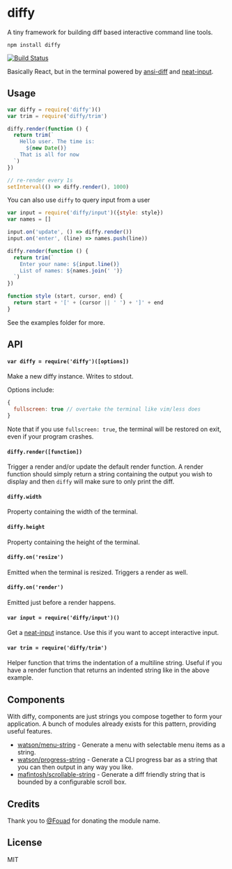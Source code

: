 # diffy

A tiny framework for building diff based interactive command line tools.

```
npm install diffy
```

[![Build Status](https://travis-ci.org/mafintosh/diffy.svg?branch=master)](https://travis-ci.org/mafintosh/diffy)

Basically React, but in the terminal powered by [ansi-diff](https://github.com/mafintosh/ansi-diff) and [neat-input](https://github.com/mafintosh/neat-input).

## Usage

``` js
var diffy = require('diffy')()
var trim = require('diffy/trim')

diffy.render(function () {
  return trim(`
    Hello user. The time is:
      ${new Date()}
    That is all for now
  `)
})

// re-render every 1s
setInterval(() => diffy.render(), 1000)
```

You can also use `diffy` to query input from a user

``` js
var input = require('diffy/input')({style: style})
var names = []

input.on('update', () => diffy.render())
input.on('enter', (line) => names.push(line))

diffy.render(function () {
  return trim(`
    Enter your name: ${input.line()}
    List of names: ${names.join(' ')}
  `)
})

function style (start, cursor, end) {
  return start + '[' + (cursor || ' ') + ']' + end
}
```

See the examples folder for more.

## API

#### `var diffy = require('diffy')([options])`

Make a new diffy instance. Writes to stdout.

Options include:

``` js
{
  fullscreen: true // overtake the terminal like vim/less does
}
```

Note that if you use `fullscreen: true`, the terminal will be restored
on exit, even if your program crashes.

#### `diffy.render([function])`

Trigger a render and/or update the default render
function. A render function should simply return a string
containing the output you wish to display and then `diffy` will make sure to only print the diff.

#### `diffy.width`

Property containing the width of the terminal.

#### `diffy.height`

Property containing the height of the terminal.

#### `diffy.on('resize')`

Emitted when the terminal is resized. Triggers a render as well.

#### `diffy.on('render')`

Emitted just before a render happens.

#### `var input = require('diffy/input')()`

Get a [neat-input](https://github.com/mafintosh/neat-input) instance. Use this if you want to accept interactive input.

#### `var trim = require('diffy/trim')`

Helper function that trims the indentation of a multiline string. Useful if you have a render function that returns an indented string like in the above example.

## Components

With diffy, components are just strings you compose together to form your application.
A bunch of modules already exists for this pattern, providing useful features.

* [watson/menu-string](https://github.com/watson/menu-string) - Generate a menu with selectable menu items as a string.
* [watson/progress-string](https://github.com/watson/progress-string) - Generate a CLI progress bar as a string that you can then output in any way you like.
* [mafintosh/scrollable-string](https://github.com/mafintosh/scrollable-string) - Generate a diff friendly string that is bounded by a configurable scroll box.

## Credits

Thank you to [@Fouad](https://github.com/Fouad) for donating the module name.

## License

MIT
